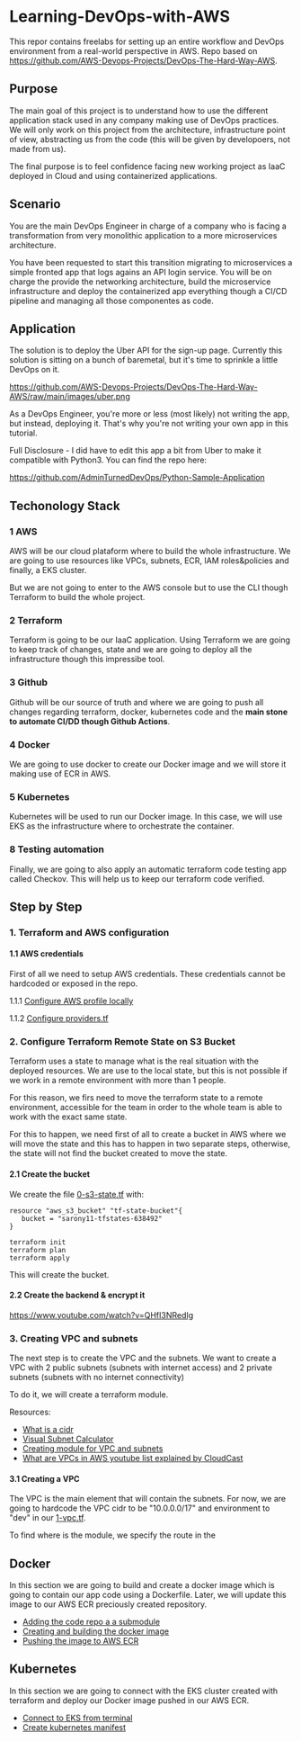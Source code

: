 # Learning-DevOps-with-AWS
This repor contains freelabs for setting up an entire workflow and DevOps environment from a real-world perspective in AWS. Repo based on https://github.com/AWS-Devops-Projects/DevOps-The-Hard-Way-AWS.

## Purpose
The main goal of this project is to understand how to use the different application stack used in any company making use of DevOps practices. We will only work on this project from the architecture, infrastructure point of view, abstracting us from the code (this will be given by developoers, not made from us).

The final purpose is to feel confidence facing new working project as IaaC deployed in Cloud and using containerized applications.
## Scenario
You are the main DevOps Engineer in charge of a company who is facing a transformation from very monolithic application to a more microservices architecture.

You have been requested to start this transition migrating to microservices a simple fronted app that logs agains an API login service. You will be on charge the provide the networking architecture, build the microservice infrastructure and deploy the containerized app everything though a CI/CD pipeline and managing all those componentes as code.
## Application
The solution is to deploy the Uber API for the sign-up page. Currently this solution is sitting on a bunch of baremetal, but it's time to sprinkle a little DevOps on it.

https://github.com/AWS-Devops-Projects/DevOps-The-Hard-Way-AWS/raw/main/images/uber.png

As a DevOps Engineer, you're more or less (most likely) not writing the app, but instead, deploying it. That's why you're not writing your own app in this tutorial.

Full Disclosure - I did have to edit this app a bit from Uber to make it compatible with Python3. You can find the repo here:

https://github.com/AdminTurnedDevOps/Python-Sample-Application

## Techonology Stack
### 1 AWS
AWS will be our cloud plataform where to build the whole infrastructure. We are going to use resources like VPCs, subnets, ECR, IAM roles&policies and finally, a EKS cluster.

But we are not going to enter to the AWS console but to use the CLI though Terraform to build the whole project.

### 2 Terraform
Terraform is going to be our IaaC application. Using Terraform we are going to keep track of changes, state and we are going to deploy all the infrastructure though this impressibe tool.

### 3 Github
Github will be our source of truth and where we are going to push all changes regarding terraform, docker, kubernetes code and the **main stone to automate CI/DD though Github Actions**.

### 4 Docker
We are going to use docker to create our Docker image and we will store it making use of ECR in AWS.

### 5 Kubernetes
Kubernetes will be used to run our Docker image. In this case, we will use EKS as the infrastructure where to orchestrate the container.

### 8 Testing automation
Finally, we are going to also apply an automatic terraform code testing app called Checkov. This will help us to keep our terraform code verified.

## Step by Step
### 1. Terraform and AWS configuration
 #### 1.1 AWS credentials
   First of all we need to setup AWS credentials. These credentials cannot be hardcoded or exposed in the repo.
   
   1.1.1 [Configure AWS profile locally](https://docs.aws.amazon.com/toolkit-for-visual-studio/latest/user-guide/keys-profiles-credentials.html)
   
   1.1.2 [Configure providers.tf](https://github.com/Sarony11/Learning-DevOps-with-AWS/commit/981b956758421770ccc5837f662ceb4877458dcd)
### 2. Configure Terraform Remote State on S3 Bucket
Terraform uses a state to manage what is the real situation with the deployed resources. We are use to the local state, but this is not possible if we work in a remote environment with more than 1 people.

For this reason, we firs need to move the terraform state to a remote environment, accessible for the team in order to the whole team is able to work with the exact same state.

For this to happen, we need first of all to create a bucket in AWS where we will move the state and this has to happen in two separate steps, otherwise, the state will not find the bucket created to move the state.

 #### 2.1 Create the bucket
 We create the file [0-s3-state.tf](https://github.com/Sarony11/Learning-DevOps-with-AWS/blob/main/aws/0-s3-state.tf) with:

 ```
 resource "aws_s3_bucket" "tf-state-bucket"{
    bucket = "sarony11-tfstates-638492"
}
```
```
terraform init
terraform plan
terraform apply
```
This will create the bucket.
 #### 2.2 Create the backend & encrypt it
 https://www.youtube.com/watch?v=QHfI3NRedIg

### 3. Creating VPC and subnets
The next step is to create the VPC and the subnets. We want to create a VPC with 2 public subnets (subnets with internet access) and 2 private subnets (subnets with no internet connectivity)

To do it, we will create a terraform module.

Resources:
- [What is a cidr](https://en.wikipedia.org/wiki/Classless_Inter-Domain_Routing)
- [Visual Subnet Calculator](https://www.davidc.net/sites/default/subnets/subnets.html)
- [Creating module for VPC and subnets](https://www.youtube.com/watch?v=IpN0ZiXmufM)
- [What are VPCs in AWS youtube list explained by CloudCast](https://www.youtube.com/watch?v=Ix58fYcnbVc&list=PLI8rNSktL2DRJ-NtEYS4wT3OEGqxLtwBY)

#### 3.1 Creating a VPC
The VPC is the main element that will contain the subnets. For now, we are going to hardcode the VPC cidr to be "10.0.0.0/17" and environment to "dev" in our [1-vpc.tf](https://github.com/Sarony11/Learning-DevOps-with-AWS/blob/main/aws/1-vpc.tf).

To find where is the module, we specify the route in the 


## Docker
In this section we are going to build and create a docker image which is going to contain our app code using a Dockerfile. Later, we will update this image to our AWS ECR preciously created repository.
- [Adding the code repo a a submodule](https://github.com/Sarony11/Learning-DevOps-with-AWS/blob/main/docker/1.add%20submodule.md)
- [Creating and building the docker image](https://github.com/Sarony11/Learning-DevOps-with-AWS/blob/main/docker/2.creating%20docker%20image.md)
- [Pushing the image to AWS ECR](https://github.com/Sarony11/Learning-DevOps-with-AWS/blob/main/docker/3.push%20image%20to%20ECR.md)

## Kubernetes
In this section we are going to connect with the EKS cluster created with terraform and deploy our Docker image pushed in our AWS ECR.
- [Connect to EKS from terminal](https://github.com/Sarony11/Learning-DevOps-with-AWS/blob/main/kubernetes/1.connect%20to%20EKS%20cluster.md)
- [Create kubernetes manifest](https://github.com/Sarony11/Learning-DevOps-with-AWS/blob/main/kubernetes/2.create%20kubernetes%20manifest.md)